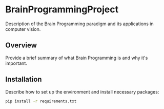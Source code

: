 # BrainProgrammingProject

Description of the Brain Programming paradigm and its applications in computer vision.

## Overview

Provide a brief summary of what Brain Programming is and why it's important.

## Installation

Describe how to set up the environment and install necessary packages:

```bash
pip install -r requirements.txt
```